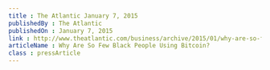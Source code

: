 ```yaml
---
title : The Atlantic January 7, 2015
publishedBy : The Atlantic
publishedOn : January 7, 2015
link : http://www.theatlantic.com/business/archive/2015/01/why-are-so-few-black-people-using-bitcoin/384268/
articleName : Why Are So Few Black People Using Bitcoin?
class : pressArticle
---
```

